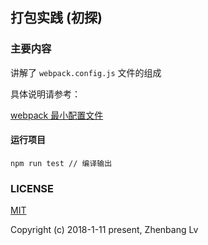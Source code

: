 ## 打包实践 (初探)

### 主要内容

讲解了 `webpack.config.js` 文件的组成

具体说明请参考：

[webpack 最小配置文件](https://github.com/lvzhenbang/webpack-learning/blob/master/doc/first/index.md)

#### 运行项目

```
npm run test // 编译输出
```

### LICENSE

[MIT](https://opensource.org/licenses/MIT)

Copyright (c) 2018-1-11 present, Zhenbang Lv
